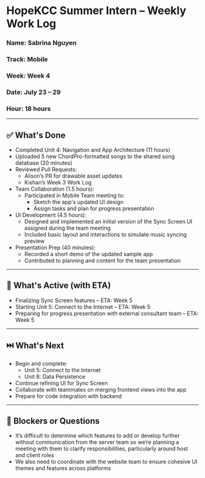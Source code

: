 # HopeKCC Summer Intern – Weekly Work Log

### Name: Sabrina Nguyen  
### Track: Mobile  
### Week: Week 4  
### Date: July 23 – 29  
### Hour: 18 hours  

---

## ✅ What's Done

- Completed Unit 4: Navigation and App Architecture (11 hours)  
- Uploaded 5 new ChordPro-formatted songs to the shared song database (20 minutes)  
- Reviewed Pull Requests:  
  - Alison’s PR for drawable asset updates  
  - Kishan’s Week 3 Work Log  
- Team Collaboration (1.5 hours):  
  - Participated in Mobile Team meeting to:  
    - Sketch the app's updated UI design  
    - Assign tasks and plan for progress presentation  
- UI Development (4.5 hours):  
  - Designed and implemented an initial version of the Sync Screen UI assigned during the team meeting  
  - Included basic layout and interactions to simulate music syncing preview  
- Presentation Prep (40 minutes):  
  - Recorded a short demo of the updated sample app  
  - Contributed to planning and content for the team presentation  

---

## 🔄 What's Active (with ETA)

- Finalizing Sync Screen features – ETA: Week 5  
- Starting Unit 5: Connect to the Internet – ETA: Week 5  
- Preparing for progress presentation with external consultant team  – ETA: Week 5  

---

## ⏭️ What's Next

- Begin and complete:  
  - Unit 5: Connect to the Internet  
  - Unit 6: Data Persistence  
- Continue refining UI for Sync Screen  
- Collaborate with teammates on merging frontend views into the app  
- Prepare for code integration with backend  

---

## 🛑 Blockers or Questions

- It’s difficult to determine which features to add or develop further without communication from the server team so we’re planning a meeting with them to clarify responsibilities, particularly around host and client roles
 - We also need to coordinate with the website team to ensure cohesive UI themes and features across platforms
